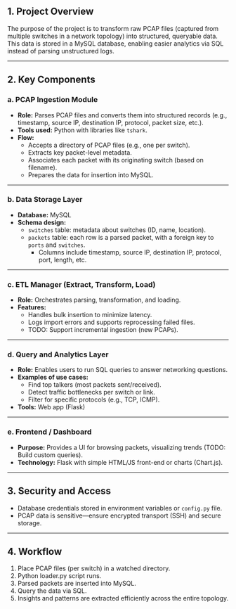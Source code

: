 ## 1. Project Overview

The purpose of the project is to transform raw PCAP files (captured from multiple switches in a network topology) into structured, queryable data. This data is stored in a MySQL database, enabling easier analytics via SQL instead of parsing unstructured logs.

---

## 2. Key Components

### a. PCAP Ingestion Module

- **Role:** Parses PCAP files and converts them into structured records (e.g., timestamp, source IP, destination IP, protocol, packet size, etc.).
- **Tools used:** Python with libraries like `tshark`.
- **Flow:**
  - Accepts a directory of PCAP files (e.g., one per switch).
  - Extracts key packet-level metadata.
  - Associates each packet with its originating switch (based on filename).
  - Prepares the data for insertion into MySQL.

---

### b. Data Storage Layer

- **Database:** MySQL
- **Schema design:**
  - `switches` table: metadata about switches (ID, name, location).
  - `packets` table: each row is a parsed packet, with a foreign key to `ports` and `switches`.
    - Columns include timestamp, source IP, destination IP, protocol, port, length, etc.

---

### c. ETL Manager (Extract, Transform, Load)

- **Role:** Orchestrates parsing, transformation, and loading.
- **Features:**
  - Handles bulk insertion to minimize latency.
  - Logs import errors and supports reprocessing failed files.
  - TODO: Support incremental ingestion (new PCAPs).

---

### d. Query and Analytics Layer

- **Role:** Enables users to run SQL queries to answer networking questions.
- **Examples of use cases:**
  - Find top talkers (most packets sent/received).
  - Detect traffic bottlenecks per switch or link.
  - Filter for specific protocols (e.g., TCP, ICMP).
- **Tools:** Web app (Flask)

---

### e. Frontend / Dashboard

- **Purpose:** Provides a UI for browsing packets, visualizing trends (TODO: Build custom queries).
- **Technology:** Flask with simple HTML/JS front-end or charts (Chart.js).

---

## 3. Security and Access

- Database credentials stored in environment variables or `config.py` file.
- PCAP data is sensitive—ensure encrypted transport (SSH) and secure storage.

---

## 4. Workflow

1. Place PCAP files (per switch) in a watched directory.
2. Python loader.py script runs.
3. Parsed packets are inserted into MySQL.
4. Query the data via SQL.
5. Insights and patterns are extracted efficiently across the entire topology.
